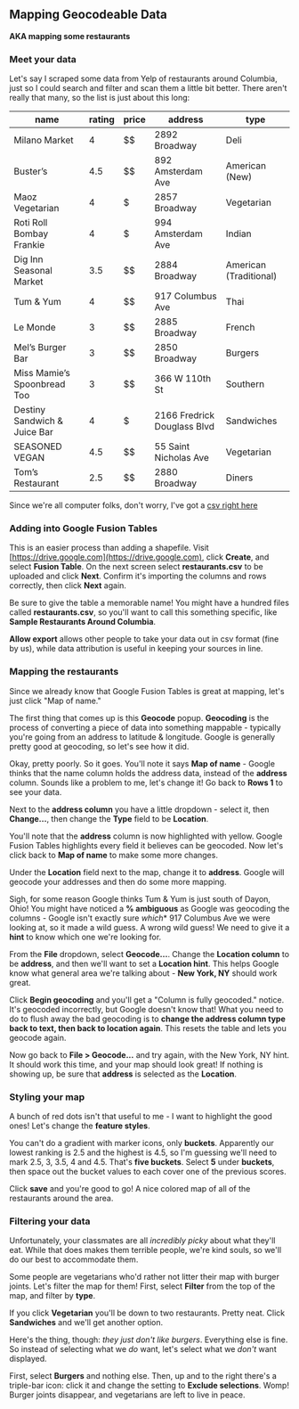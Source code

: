 ## Mapping Geocodeable Data

**AKA mapping some restaurants**

### Meet your data

Let's say I scraped some data from Yelp of restaurants around Columbia, just so I could search and filter and scan them a little bit better. There aren't really that many, so the list is just about this long:

|name|rating|price|address|type|
|---|---|---|---|---|
|Milano Market|4|$$|2892 Broadway|Deli|
|Buster’s|4.5|$$|892 Amsterdam Ave|American (New)|
|Maoz Vegetarian|4|$|2857 Broadway|Vegetarian|
|Roti Roll Bombay Frankie|4|$|994 Amsterdam Ave|Indian|
|Dig Inn Seasonal Market|3.5|$$|2884 Broadway|American (Traditional)|
|Tum & Yum|4|$$|917 Columbus Ave|Thai|
|Le Monde|3|$$|2885 Broadway|French|
|Mel’s Burger Bar|3|$$|2850 Broadway|Burgers|
|Miss Mamie’s Spoonbread Too|3|$$|366 W 110th St|Southern|
|Destiny Sandwich & Juice Bar|4|$|2166 Fredrick Douglass Blvd|Sandwiches|
|SEASONED VEGAN|4.5|$$|55 Saint Nicholas Ave|Vegetarian|
|Tom’s Restaurant|2.5|$$|2880 Broadway|Diners|

Since we're all computer folks, don't worry, I've got a [csv right here](restaurants.csv)

### Adding into Google Fusion Tables

This is an easier process than adding a shapefile. Visit [https://drive.google.com](https://drive.google.com), click **Create**, and select **Fusion Table**. On the next screen select **restaurants.csv** to be uploaded and click **Next**. Confirm it's importing the columns and rows correctly, then click **Next** again.

Be sure to give the table a memorable name! You might have a hundred files called **restaurants.csv**, so you'll want to call this something specific, like **Sample Restaurants Around Columbia**.

**Allow export** allows other people to take your data out in csv format (fine by us), while data attribution is useful in keeping your sources in line.

### Mapping the restaurants

Since we already know that Google Fusion Tables is great at mapping, let's just click "Map of name."

The first thing that comes up is this **Geocode** popup. **Geocoding** is the process of converting a piece of data into something mappable - typically you're going from an address to latitude & longitude. Google is generally pretty good at geocoding, so let's see how it did.

Okay, pretty poorly. So it goes. You'll note it says **Map of name** - Google thinks that the name column holds the address data, instead of the **address** column. Sounds like a problem to me, let's change it! Go back to **Rows 1** to see your data.

Next to the **address column** you have a little dropdown - select it, then **Change...**, then change the **Type** field to be **Location**.

You'll note that the **address** column is now highlighted with yellow. Google Fusion Tables highlights every field it believes can be geocoded. Now let's click back to **Map of name** to make some more changes.

Under the **Location** field next to the map, change it to **address**. Google will geocode your addresses and then do some more mapping.

Sigh, for some reason Google thinks Tum & Yum is just south of Dayon, Ohio! You might have noticed a **% ambiguous** as Google was geocoding the columns - Google isn't exactly sure *which** 917 Columbus Ave we were looking at, so it made a wild guess. A wrong wild guess! We need to give it a **hint** to know which one we're looking for.

From the **File** dropdown, select **Geocode...**. Change the **Location column** to be **address**, and then we'll want to set a **Location hint**. This helps Google know what general area we're talking about - **New York, NY** should work great.

Click **Begin geocoding** and you'll get a "Column is fully geocoded." notice. It's geocoded incorrectly, but Google doesn't know that! What you need to do to flush away the bad geocoding is to **change the address column type back to text, then back to location again**. This resets the table and lets you geocode again.

Now go back to **File > Geocode...** and try again, with the New York, NY hint. It should work this time, and your map should look great! If nothing is showing up, be sure that **address** is selected as the **Location**.

### Styling your map

A bunch of red dots isn't that useful to me - I want to highlight the good ones! Let's change the **feature styles**.

You can't do a gradient with marker icons, only **buckets**. Apparently our lowest ranking is 2.5 and the highest is 4.5, so I'm guessing we'll need to mark 2.5, 3, 3.5, 4 and 4.5. That's **five buckets**. Select **5** under **buckets**, then space out the bucket values to each cover one of the previous scores.

Click **save** and you're good to go! A nice colored map of all of the restaurants around the area.

### Filtering your data

Unfortunately, your classmates are all *incredibly picky* about what they'll eat. While that does makes them terrible people, we're kind souls, so we'll do our best to accommodate them.

Some people are vegetarians who'd rather not litter their map with burger joints. Let's filter the map for them! First, select **Filter** from the top of the map, and filter by **type**.

If you click **Vegetarian** you'll be down to two restaurants. Pretty neat. Click **Sandwiches** and we'll get another option.

Here's the thing, though: *they just don't like burgers*. Everything else is fine. So instead of selecting what we *do* want, let's select what we *don't* want displayed.

First, select **Burgers** and nothing else. Then, up and to the right there's a triple-bar icon: click it and change the setting to **Exclude selections**. Womp! Burger joints disappear, and vegetarians are left to live in peace.




